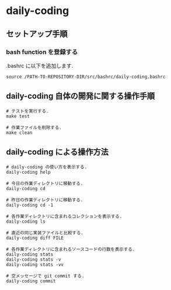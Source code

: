 # daily-coding

## セットアップ手順

### bash function を登録する

.bashrc に以下を追加します.

    source /PATH-TO-REPOSITORY-DIR/src/bashrc/daily-coding.bashrc

## daily-coding 自体の開発に関する操作手順

    # テストを実行する.
    make test

    # 作業ファイルを削除する.
    make clean

## daily-coding による操作方法

    # daily-coding の使い方を表示する.
    daily-coding help

    # 今日の作業ディレクトリに移動する.
    daily-coding cd

    # 昨日の作業ディレクトリに移動する.
    daily-coding cd -1

    # 各作業ディレクトリに含まれるコレクションを表示する.
    daily-coding ls

    # 直近の同じ実装ファイルと比較する.
    daily-coding diff FILE

    # 各作業ディレクトリに含まれるソースコードの行数を表示する.
    daily-coding stats
    daily-coding stats -v
    daily-coding stats -vv

    # 空メッセージで git commit する.
    daily-coding commit

